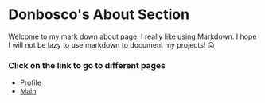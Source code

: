 # Donbosco's About Section

Welcome to my mark down about page. I really like using Markdown. I hope I will not be lazy to use markdown to document my projects! :stuck_out_tongue_winking_eye:

### Click on the link to go to different pages
- [Profile](profile.md)
- [Main](README.md)